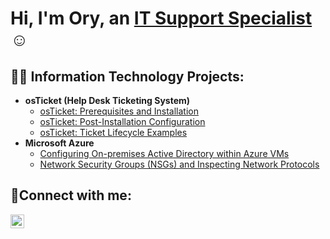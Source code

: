 <h1>Hi, I'm Ory, an <a href="https://www.linkedin.com/in/ory-ozoh/">IT Support Specialist</a>☺</h1>

<h2>👨‍💻 Information Technology Projects:</h2>

- <b>osTicket (Help Desk Ticketing System)</b>
  - [osTicket: Prerequisites and Installation](https://github.com/ory-it/osticket-prereqs)
  - [osTicket: Post-Installation Configuration](https://github.com/ory-it/post-install-config)
  - [osTicket: Ticket Lifecycle Examples](https://github.com/ory-it/ticket-lifecycle)
- <b>Microsoft Azure</b>
  - [Configuring On-premises Active Directory within Azure VMs](https://github.com/ory-it/configure-ad)
  - [Network Security Groups (NSGs) and Inspecting Network Protocols](https://github.com/ory-it/azure-network-protocols)

<h2>🤳Connect with me:</h2>

[<img align="left" alt="Josh | LinkedIn" width="22px" src="https://cdn.jsdelivr.net/npm/simple-icons@v3/icons/linkedin.svg" />][linkedin]

[linkedin]: https://www.linkedin.com/in/ory-ozoh/

